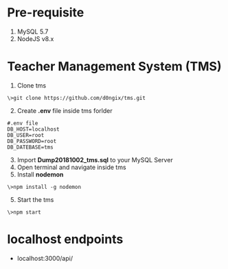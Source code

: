 # Pre-requisite
1. MySQL 5.7
2. NodeJS v8.x

# Teacher Management System (TMS)
1. Clone tms
```
\>git clone https://github.com/d0ngix/tms.git
```
2. Create **.env** file inside tms forlder
```
#.env file
DB_HOST=localhost
DB_USER=root
DB_PASSWORD=root
DB_DATEBASE=tms
```
3. Import **Dump20181002_tms.sql** to your MySQL Server
4. Open terminal and navigate inside tms
5. Install **nodemon**
```
\>npm install -g nodemon
```
5. Start the tms 
```
\>npm start
```
# localhost endpoints
- localhost:3000/api/

